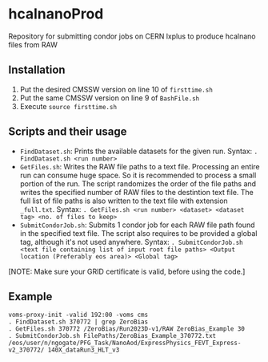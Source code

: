 # hcalnanoProd
Repository for submitting condor jobs on CERN lxplus to produce hcalnano files from RAW

## Installation
1. Put the desired CMSSW version on line 10 of `firsttime.sh`
2. Put the same CMSSW version on line 9 of `BashFile.sh`
3. Execute `source firsttime.sh`

## Scripts and their usage
* `FindDataset.sh`: Prints the available datasets for the given run. Syntax: `. FindDataset.sh <run number>`
* `GetFiles.sh`: Writes the RAW file paths to a text file. Processing an entire run can consume huge space. So it is recommended to process a small portion of the run. The script randomizes the order of the file paths and writes the specified number of RAW files to the destintion text file. The full list of file paths is also written to the text file with extension `_full.txt`.  Syntax: `. GetFiles.sh <run number> <dataset> <dataset tag> <no. of files to keep> `
* `SubmitCondorJob.sh`: Submits 1 condor job for each RAW file path found in the specified text file. The script also requires to be provided a global tag, although it's not used anywhere. Syntax: `. SubmitCondorJob.sh <text file containing list of input root file paths> <Output location (Preferably eos area)> <Global tag>`

[NOTE: Make sure your GRID certificate is valid, before using the code.]

## Example
```
voms-proxy-init -valid 192:00 -voms cms
. FindDataset.sh 370772 | grep ZeroBias
. GetFiles.sh 370772 /ZeroBias/Run2023D-v1/RAW ZeroBias_Example 30
. SubmitCondorJob.sh FilePaths/ZeroBias_Example_370772.txt /eos/user/n/ngogate/PFG_Task/NanoAod/ExpressPhysics_FEVT_Express-v2_370772/ 140X_dataRun3_HLT_v3
```
